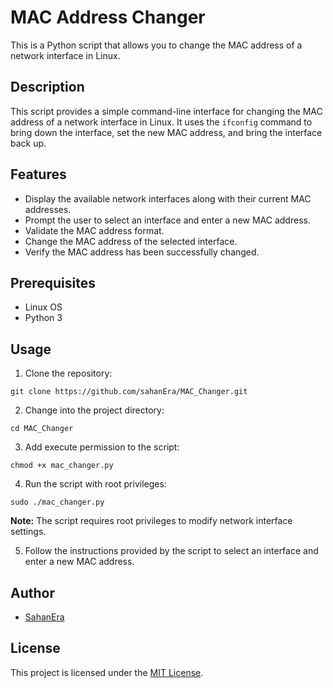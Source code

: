 # MAC Address Changer

This is a Python script that allows you to change the MAC address of a network interface in Linux.

## Description

This script provides a simple command-line interface for changing the MAC address of a network interface in Linux. It uses the `ifconfig` command to bring down the interface, set the new MAC address, and bring the interface back up.

## Features

- Display the available network interfaces along with their current MAC addresses.
- Prompt the user to select an interface and enter a new MAC address.
- Validate the MAC address format.
- Change the MAC address of the selected interface.
- Verify the MAC address has been successfully changed.

## Prerequisites

- Linux OS
- Python 3

## Usage

1. Clone the repository:
```
git clone https://github.com/sahanEra/MAC_Changer.git
```

2. Change into the project directory:
```
cd MAC_Changer
```

3. Add execute permission to the script:
```
chmod +x mac_changer.py
```

4. Run the script with root privileges:
```
sudo ./mac_changer.py
```
**Note:** The script requires root privileges to modify network interface settings.


5. Follow the instructions provided by the script to select an interface and enter a new MAC address.

## Author

- [SahanEra](https://sahanera.me)

## License

This project is licensed under the [MIT License](LICENSE).

